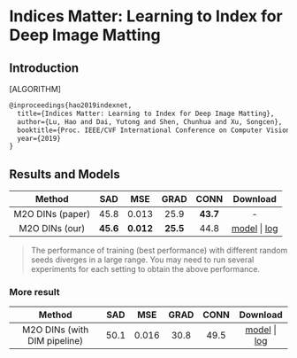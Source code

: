 # Indices Matter: Learning to Index for Deep Image Matting

## Introduction

[ALGORITHM]

```latex
@inproceedings{hao2019indexnet,
  title={Indices Matter: Learning to Index for Deep Image Matting},
  author={Lu, Hao and Dai, Yutong and Shen, Chunhua and Xu, Songcen},
  booktitle={Proc. IEEE/CVF International Conference on Computer Vision (ICCV)},
  year={2019}
}
```

## Results and Models

|      Method      |   SAD    |    MSE    |   GRAD   |   CONN   |                                                                                                                              Download                                                                                                                               |
| :--------------: | :------: | :-------: | :------: | :------: | :-----------------------------------------------------------------------------------------------------------------------------------------------------------------------------------------------------------------------------------------------------------------: |
| M2O DINs (paper) |   45.8   |   0.013   |   25.9   | **43.7** |                                                                                                                                  -                                                                                                                                  |
|  M2O DINs (our)  | **45.6** | **0.012** | **25.5** |   44.8   | [model](https://download.openmmlab.com/mmediting/mattors/indexnet/indexnet_mobv2_1x16_78k_comp1k_SAD-45.6_20200618_173817-26dd258d.pth) \| [log](https://download.openmmlab.com/mmediting/mattors/indexnet/indexnet_mobv2_1x16_78k_comp1k_20200618_173817.log.json) |

> The performance of training (best performance) with different random seeds diverges in a large range. You may need to run several experiments for each setting to obtain the above performance.

### More result

|            Method            |  SAD  |  MSE  | GRAD  | CONN  |                                                                                                                                     Download                                                                                                                                      |
| :--------------------------: | :---: | :---: | :---: | :---: | :-------------------------------------------------------------------------------------------------------------------------------------------------------------------------------------------------------------------------------------------------------------------------------: |
| M2O DINs (with DIM pipeline) | 50.1  | 0.016 | 30.8  | 49.5  | [model](https://download.openmmlab.com/mmediting/mattors/indexnet/indexnet_dimaug_mobv2_1x16_78k_comp1k_SAD-50.1_20200626_231857-af359436.pth) \| [log](https://download.openmmlab.com/mmediting/mattors/indexnet/indexnet_dimaug_mobv2_1x16_78k_comp1k_20200626_231857.log.json) |
